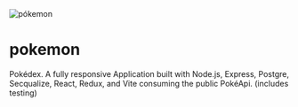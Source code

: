 <img src="./client/src/assets/img/lob.png" alt="pókemon">

# pokemon
Pokédex. A fully responsive Application built with Node.js, Express, Postgre, Secqualize, React, Redux, and Vite  consuming the public PokéApi. (includes testing)
